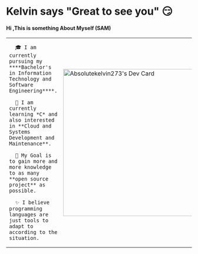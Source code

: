 # Kelvin says "Great to see you" :smirk: 
#### Hi ,This is something About Myself (SAM)

<table>
  <tr>
    <td valign="center">  
      
      
      🎓 I am currently pursuing my ****Bachelor's in Information Technology and Software Engineering****.
      
      🌱 I am currently learning *C* and also interested in **Cloud and Systems Development and Maintenance**.  
      
      🎯 My Goal is to gain more and more knowledge  to as many **open source project** as possible.  
      
      ✨ I believe programming languages are just tools to adapt to according to the situation. 
      
    
   </td>
    <td>
      <a href="https://app.daily.dev/kelvink"><img src="https://api.daily.dev/devcards/00b88e58f5b04e1692cf59516f7f8edf.png?r=snj" width="400" alt="Absolutekelvin273's Dev Card"/></a>
    </td>
    
  </tr>
  </table>

